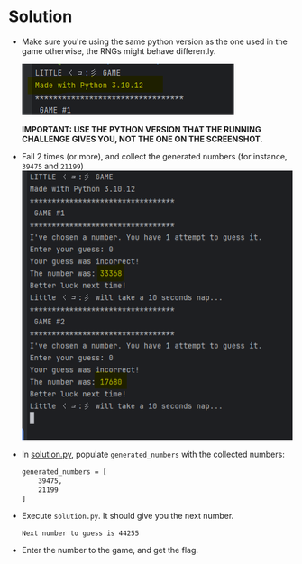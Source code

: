# Solution

- Make sure you're using the same python version as the one used in the game otherwise, the RNGs might behave
  differently.

  ![](./screenshots/screenshot1.png)
  
  **IMPORTANT: USE THE PYTHON VERSION THAT THE RUNNING CHALLENGE GIVES YOU, NOT THE ONE ON THE SCREENSHOT.** 

- Fail 2 times (or more), and collect the generated numbers (for instance, `39475` and `21199`)
  ![](./screenshots/screenshot2.png)

- In [solution.py](./solution.py), populate `generated_numbers` with the collected numbers:

    ```
    generated_numbers = [
        39475,
        21199
    ]
    ```
- Execute `solution.py`. It should give you the next number.
    ```
    Next number to guess is 44255
    ```
- Enter the number to the game, and get the flag.
